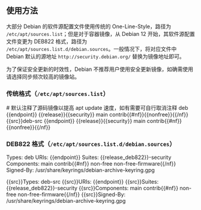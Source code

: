 ## 使用方法

大部分 Debian 的软件源配置文件使用传统的 One-Line-Style，路径为 `/etc/apt/sources.list`；但是对于容器镜像，从 Debian 12 开始，其软件源配置文件变更为 DEB822 格式，路径为 `/etc/apt/sources.list.d/debian.sources`。一般情况下，将对应文件中 Debian 默认的源地址 `http://security.debian.org/` 替换为镜像地址即可。

为了保证安全更新的时效性，Debian 不推荐用户使用安全更新镜像，如确需使用请选择同步频次较高的镜像站。

### 传统格式（`/etc/apt/sources.list`）

<tmpl z-input="release src nf">
# 默认注释了源码镜像以提高 apt update 速度，如有需要可自行取消注释
deb {{endpoint}} {{release}}{{security}} main contrib{{#nf}}{{nonfree}}{{/nf}}
{{src}}deb-src {{endpoint}} {{release}}{{security}} main contrib{{#nf}}{{nonfree}}{{/nf}}
</tmpl>

### DEB822 格式（`/etc/apt/sources.list.d/debian.sources`）

<tmpl z-input="release_deb822 src nf">
Types: deb
URIs: {{endpoint}}
Suites: {{release_deb822}}-security
Components: main contrib{{#nf}} non-free non-free-firmware{{/nf}}
Signed-By: /usr/share/keyrings/debian-archive-keyring.gpg

{{src}}Types: deb-src
{{src}}URIs: {{endpoint}}
{{src}}Suites: {{release_deb822}}-security
{{src}}Components: main contrib{{#nf}} non-free non-free-firmware{{/nf}}
{{src}}Signed-By: /usr/share/keyrings/debian-archive-keyring.gpg
</tmpl>
